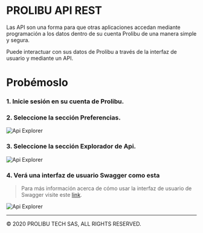 PROLIBU API REST
======

Las API son una forma para que otras aplicaciones accedan mediante programación a los datos dentro de su cuenta Prolibu de una manera simple y segura. 

Puede interactuar con sus datos de Prolibu a través de la interfaz de usuario y mediante un API.


# Probémoslo 

### 1. Inicie sesión en su cuenta de Prolibu. 
### 2. Seleccione la sección Preferencias. 
![Api Explorer](https://s3.amazonaws.com/cdn.prolibu.com/rest-api-doc-images/Home.png)
### 3. Seleccione la sección Explorador de Api. 
![Api Explorer](https://s3.amazonaws.com/cdn.prolibu.com/rest-api-doc-images/Preferences.png)

### 4. Verá una interfaz de usuario Swagger como esta 
> Para más información acerca de cómo usar la interfaz de usuario de Swagger visite este [link](https://petstore.swagger.io/#/).

![Api Explorer](https://s3.amazonaws.com/cdn.prolibu.com/rest-api-doc-images/Api-Explorer.png)




---------------
© 2020 PROLIBU TECH SAS, ALL RIGHTS RESERVED.

